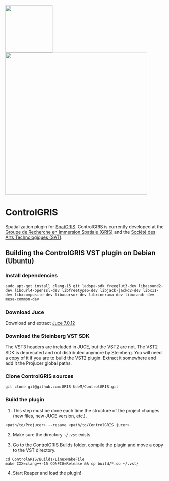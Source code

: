 
<p align="left">
  <img width="150" src="https://github.com/user-attachments/assets/fbec48ec-1f0c-41f1-9a10-4ce993747f57">
  <img width="450" src="https://github.com/user-attachments/assets/4cd12fd2-1bab-4139-95a2-73bbfadde332">
</p>

# ControlGRIS

Spatialization plugin for [SpatGRIS](https://github.com/GRIS-UdeM/SpatGRIS). ControlGRIS is currently developed at the [Groupe de Recherche en Immersion Spatiale (GRIS)](https://gris.musique.umontreal.ca/) and the [Société des Arts Technologiques (SAT)](https://sat.qc.ca/en/).

## Building the ControlGRIS VST plugin on Debian (Ubuntu)

### Install dependencies

```
sudo apt-get install clang-15 git ladspa-sdk freeglut3-dev libasound2-dev libcurl4-openssl-dev libfreetype6-dev libjack-jackd2-dev libx11-dev libxcomposite-dev libxcursor-dev libxinerama-dev libxrandr-dev mesa-common-dev
```

### Download Juce

Download and extract [Juce 7.0.12](https://github.com/juce-framework/JUCE/releases/tag/7.0.12)

### Download the Steinberg VST SDK

The VST3 headers are included in JUCE, but the VST2 are not. The VST2 SDK is deprecated and not distributed anymore by Steinberg. You will need a copy of it if you are to build the VST2 plugin. Extract it somewhere and add it the Projucer global paths.

### Clone ControlGRIS sources

```
git clone git@github.com:GRIS-UdeM/ControlGRIS.git
```

### Build the plugin

1. This step must be done each time the structure of the project changes (new files, new JUCE version, etc.).

```bash
<path/to/Projucer> --resave <path/to/ControlGRIS.jucer>
```

2. Make sure the directory `~/.vst` exists.

3. Go to the ControlGRIS Builds folder, compile the plugin and move a copy to the VST directory.

```
cd ControlGRIS/Builds/LinuxMakeFile
make CXX=clang++-15 CONFIG=Release && cp build/*.so ~/.vst/
```

4. Start Reaper and load the plugin!
